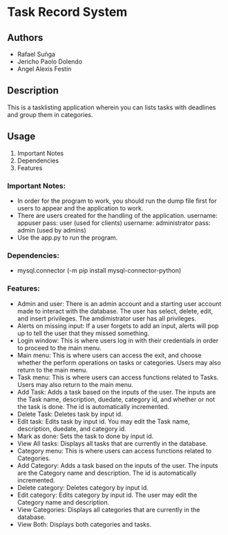 # Task Record System
## Authors
- Rafael Suñga
- Jericho Paolo Dolendo
- Angel Alexis Festin
## Description
This is a tasklisting application wherein you can lists tasks with deadlines and group them in categories.
## Usage
1. Important Notes
2. Dependencies
3. Features
### Important Notes:
- In order for the program to work, you should run the dump file first for users to appear and the application to work.
- There are users created for the handling of the application.
	username: appuser 		pass: user (used for clients)
	username: administrator 	pass: admin (used by admins)
- Use the app.py to run the program.
### Dependencies:
- mysql.connector (-m pip install mysql-connector-python)
### Features:
- Admin and user: There is an admin account and a starting user account made to interact with the database. 
    The user has select, delete, edit, and insert privileges.
    The amdimistrator user has all privileges.
- Alerts on missing input: If a user forgets to add an input, alerts will pop up to tell the user that they missed something.
- Login window: This is where users log in with their credentials in order to proceed to the main menu.
- Main menu: This is where users can access the exit, and choose whether the perform  operations on tasks or categories. Users may also return to the main menu.
- Task menu: This is where users can access functions related to Tasks. Users may also return to the main menu.
- Add Task: Adds a task based on the inputs of the user. The inputs are the Task name, description, duedate, category id, and whether or not the task is done. The id is automatically incremented.
- Delete Task: Deletes task by input id. 
- Edit task: Edits task by input id. You may edit the Task name, description, duedate, and category id.
- Mark as done: Sets the task to done by input id.
- View All tasks: Displays all tasks that are currently in the database.
- Category menu: This is where users can access functions related to Categories.
- Add Category: Adds a task based on the inputs of the user. The inputs are the Category name and description. The id is automatically incremented.
- Delete category: Deletes category by input id. 
- Edit category: Edits category by input id. The user may edit the Category name and description.
- View Categories: Displays all categories that are currently in the database.
- View Both: Displays both categories and tasks.



